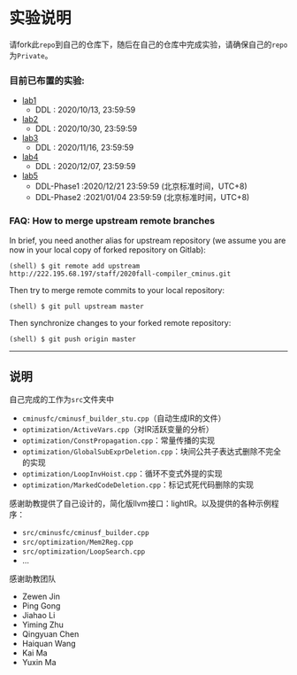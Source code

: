 # 实验说明
请fork此`repo`到自己的仓库下，随后在自己的仓库中完成实验，请确保自己的`repo`为`Private`。

### 目前已布置的实验:
*   [lab1](./Documentations/lab1/README.md)
    *   DDL : 2020/10/13, 23:59:59
*   [lab2](./Documentations/lab2/README.md)
    *   DDL : 2020/10/30, 23:59:59
*   [lab3](./Documentations/lab3/README.md)
    *   DDL : 2020/11/16, 23:59:59
*   [lab4](./Documentations/lab4/README.md)
    *   DDL : 2020/12/07, 23:59:59
*   [lab5](./Documentations/lab5/README.md)
    *   DDL-Phase1 :2020/12/21 23:59:59 (北京标准时间，UTC+8)  
    *   DDL-Phase2 :2021/01/04 23:59:59 (北京标准时间，UTC+8) 
### FAQ: How to merge upstream remote branches
In brief, you need another alias for upstream repository (we assume you are now in your local copy of forked repository on Gitlab):
```
(shell) $ git remote add upstream http://222.195.68.197/staff/2020fall-compiler_cminus.git
```
Then try to merge remote commits to your local repository:
```
(shell) $ git pull upstream master
```
Then synchronize changes to your forked remote repository:
```
(shell) $ git push origin master
```

----

## 说明

自己完成的工作为`src`文件夹中
- `cminusfc/cminusf_builder_stu.cpp`（自动生成IR的文件）
- `optimization/ActiveVars.cpp`（对IR活跃变量的分析）
- `optimization/ConstPropagation.cpp`：常量传播的实现
- `optimization/GlobalSubExprDeletion.cpp`：块间公共子表达式删除不完全的实现
- `optimization/LoopInvHoist.cpp`：循环不变式外提的实现
- `optimization/MarkedCodeDeletion.cpp`：标记式死代码删除的实现

感谢助教提供了自己设计的，简化版llvm接口：lightIR。以及提供的各种示例程序：
- `src/cminusfc/cminusf_builder.cpp`
- `src/optimization/Mem2Reg.cpp`
- `src/optimization/LoopSearch.cpp`
- ...

感谢助教团队
- Zewen Jin
- Ping Gong
- Jiahao Li
- Yiming Zhu
- Qingyuan Chen
- Haiquan Wang
- Kai Ma
- Yuxin Ma